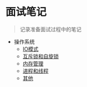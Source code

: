 # 面试笔记

> 记录准备面试过程中的笔记


<!-- - [算法](算法/算法.md)
- [数据库](数据库/数据库.md)
- [网络协议](网络协议/网络协议.md) -->
- 操作系统
  - [IO模式](操作系统/IO模式/IO模式.md)
  - [互斥锁和自旋锁](操作系统/互斥锁和自旋锁/互斥锁和自旋锁.md)
  - [内存管理](操作系统/内存管理/内存管理.md)
  - [进程和线程](操作系统/进程和线程/进程和线程.md)
  - [其他](操作系统/其他/其他.md)
